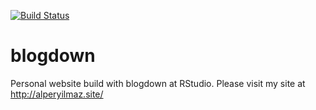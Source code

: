 [![Build Status](https://travis-ci.com/alperyilmaz/blogdown.svg?branch=master)](https://travis-ci.com/alperyilmaz/blogdown)

# blogdown

Personal website build with blogdown at RStudio. Please visit my site at http://alperyilmaz.site/

